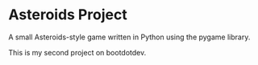 # Asteroids Project

A small Asteroids-style game written in Python using the pygame library.

This is my second project on bootdotdev.